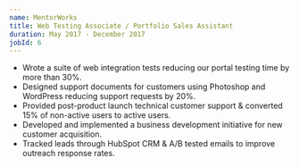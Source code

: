 ```yaml
---
name: MentorWorks
title: Web Testing Associate / Portfolio Sales Assistant
duration: May 2017 - December 2017
jobId: 6
---
```


- Wrote a suite of web integration tests reducing our portal testing time by more than 30%.
- Designed support documents for customers using Photoshop and WordPress reducing support requests by 20%.
- Provided post-product launch technical customer support & converted 15% of non-active users to active users.
- Developed and implemented a business development initiative for new customer acquisition.
- Tracked leads through HubSpot CRM & A/B tested emails to improve outreach response rates.
